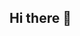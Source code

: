 ## Hi there 👋

<!--
**3aVoid/3aVoid** is a ✨ _special_ ✨ repository because its `README.md` (this file) appears on your GitHub profile.

Here are some ideas to get you started:

- 🔭 I’m currently not working
- 🌱 I’m currently learning Python
- 👯 I’m looking to collaborate on Google or IBM
- 🤔 I’m looking for help with Data Science Fundamentals
- 💬 Ask me about Philosophies or horror media
- 📫 How to reach me: I don't know
- 😄 Pronouns: ... He/his/him
- ⚡ Fun fact: ... I'm don't know what i am doing
-->
